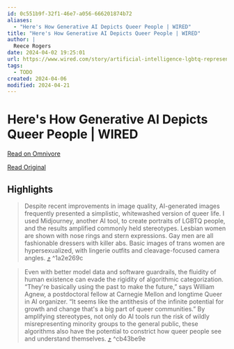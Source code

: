 ```yaml
---
id: 0c551b9f-32f1-46e7-a056-666201874b72
aliases:
  - "Here's How Generative AI Depicts Queer People | WIRED"
title: "Here's How Generative AI Depicts Queer People | WIRED"
author: |
  Reece Rogers
date: 2024-04-02 19:25:01
url: https://www.wired.com/story/artificial-intelligence-lgbtq-representation-openai-sora/
tags:
  - TODO
created: 2024-04-06
modified: 2024-04-21
---
```


# Here's How Generative AI Depicts Queer People | WIRED

[Read on Omnivore](https://omnivore.app/me/here-s-how-generative-ai-depicts-queer-people-wired-18ea00e667d)

[Read Original](https://www.wired.com/story/artificial-intelligence-lgbtq-representation-openai-sora/)

## Highlights

> Despite recent improvements in image quality, AI-generated images frequently presented a simplistic, whitewashed version of queer life. I used Midjourney, another AI tool, to create portraits of LGBTQ people, and the results amplified commonly held stereotypes. Lesbian women are shown with nose rings and stern expressions. Gay men are all fashionable dressers with killer abs. Basic images of trans women are hypersexualized, with lingerie outfits and cleavage-focused camera angles. [⤴️](https://omnivore.app/me/here-s-how-generative-ai-depicts-queer-people-wired-18ea00e667d#1a2e269c-0f13-45e9-b91a-6c1e27c9a70e)  ^1a2e269c

> Even with better model data and software guardrails, the fluidity of human existence can evade the rigidity of algorithmic categorization. “They're basically using the past to make the future,” says William Agnew, a postdoctoral fellow at Carnegie Mellon and longtime Queer in AI organizer. “It seems like the antithesis of the infinite potential for growth and change that's a big part of queer communities.” By amplifying stereotypes, not only do AI tools run the risk of wildly misrepresenting minority groups to the general public, these algorithms also have the potential to constrict how queer people see and understand themselves. [⤴️](https://omnivore.app/me/here-s-how-generative-ai-depicts-queer-people-wired-18ea00e667d#cb43be9e-ab84-4944-ba5f-3a9577c0a127)  ^cb43be9e

